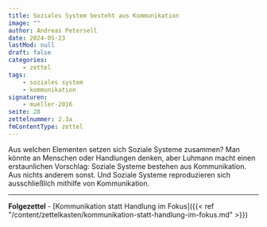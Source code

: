 ```yaml
---
title: Soziales System besteht aus Kommunikation
image: ""
author: Andreas Petersell
date: 2024-05-23
lastMod: null
draft: false
categories:
    - zettel
tags:
    - soziales system
    - kommunikation
signaturen:
    - mueller-2016
seite: 28
zettelnummer: 2.3a
fmContentType: zettel
---
```


Aus welchen Elementen setzen sich Soziale Systeme zusammen? Man könnte an Menschen oder Handlungen denken, aber Luhmann macht einen erstaunlichen Vorschlag: Soziale Systeme bestehen aus Kommunikation. Aus nichts anderem sonst. Und Soziale Systeme reproduzieren sich ausschließlich mithilfe von Kommunikation.
<!--more-->

***

**Folgezettel** - [Kommunikation statt Handlung im Fokus]({{< ref "/content/zettelkasten/kommunikation-statt-handlung-im-fokus.md" >}})
